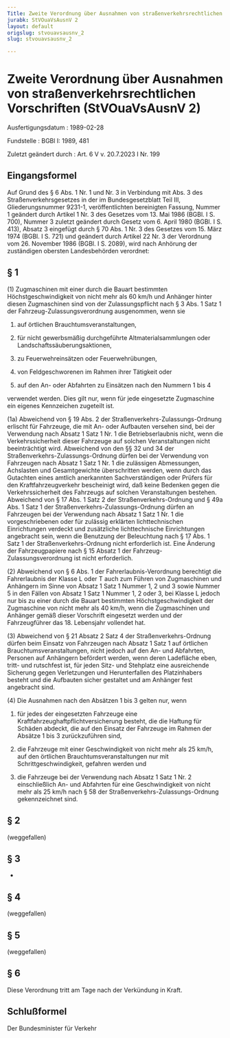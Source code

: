 ```yaml
---
Title: Zweite Verordnung über Ausnahmen von straßenverkehrsrechtlichen Vorschriften
jurabk: StVOuaVsAusnV 2
layout: default
origslug: stvouavsausnv_2
slug: stvouavsausnv_2

---
```


# Zweite Verordnung über Ausnahmen von straßenverkehrsrechtlichen Vorschriften (StVOuaVsAusnV 2)

Ausfertigungsdatum
:   1989-02-28

Fundstelle
:   BGBl I: 1989, 481

Zuletzt geändert durch
:   Art. 6 V v. 20.7.2023 I Nr. 199


## Eingangsformel

Auf Grund des § 6 Abs. 1 Nr. 1 und Nr. 3 in Verbindung mit Abs. 3 des Straßenverkehrsgesetzes in der im Bundesgesetzblatt Teil III, Gliederungsnummer 9231-1, veröffentlichten bereinigten Fassung, Nummer 1 geändert durch Artikel 1 Nr. 3 des Gesetzes vom 13. Mai 1986 (BGBl. I S. 700), Nummer 3 zuletzt geändert durch Gesetz vom 6. April 1980 (BGBl. I S. 413), Absatz 3 eingefügt durch § 70 Abs. 1 Nr. 3 des Gesetzes vom 15. März 1974 (BGBl. I S. 721) und geändert durch Artikel 22 Nr. 3 der Verordnung vom 26. November 1986 (BGBl. I S. 2089), wird nach Anhörung der zuständigen obersten Landesbehörden verordnet:


## § 1

(1) Zugmaschinen mit einer durch die Bauart bestimmten Höchstgeschwindigkeit von nicht mehr als 60 km/h und Anhänger hinter diesen Zugmaschinen sind von der Zulassungspflicht nach § 3 Abs. 1 Satz 1 der Fahrzeug-Zulassungsverordnung ausgenommen, wenn sie

1.  auf örtlichen Brauchtumsveranstaltungen,


2.  für nicht gewerbsmäßig durchgeführte Altmaterialsammlungen oder Landschaftssäuberungsaktionen,


3.  zu Feuerwehreinsätzen oder Feuerwehrübungen,


4.  von Feldgeschworenen im Rahmen ihrer Tätigkeit oder


5.  auf den An- oder Abfahrten zu Einsätzen nach den Nummern 1 bis 4



verwendet werden. Dies gilt nur, wenn für jede eingesetzte Zugmaschine ein eigenes Kennzeichen zugeteilt ist.

(1a) Abweichend von § 19 Abs. 2 der Straßenverkehrs-Zulassungs-Ordnung erlischt für Fahrzeuge, die mit An- oder Aufbauten versehen sind, bei der Verwendung nach Absatz 1 Satz 1 Nr. 1 die Betriebserlaubnis nicht, wenn die Verkehrssicherheit dieser Fahrzeuge auf solchen Veranstaltungen nicht beeinträchtigt wird. Abweichend von den §§ 32 und 34 der Straßenverkehrs-Zulassungs-Ordnung dürfen bei der Verwendung von Fahrzeugen nach Absatz 1 Satz 1 Nr. 1 die zulässigen Abmessungen, Achslasten und Gesamtgewichte überschritten werden, wenn durch das Gutachten eines amtlich anerkannten Sachverständigen oder Prüfers für den Kraftfahrzeugverkehr bescheinigt wird, daß keine Bedenken gegen die Verkehrssicherheit des Fahrzeugs auf solchen Veranstaltungen bestehen. Abweichend von § 17 Abs. 1 Satz 2 der Straßenverkehrs-Ordnung und § 49a Abs. 1 Satz 1 der Straßenverkehrs-Zulassungs-Ordnung dürfen an Fahrzeugen bei der Verwendung nach Absatz 1 Satz 1 Nr. 1 die vorgeschriebenen oder für zulässig erklärten lichttechnischen Einrichtungen verdeckt und zusätzliche lichttechnische Einrichtungen angebracht sein, wenn die Benutzung der Beleuchtung nach § 17 Abs. 1 Satz 1 der Straßenverkehrs-Ordnung nicht erforderlich ist. Eine Änderung der Fahrzeugpapiere nach § 15 Absatz 1 der Fahrzeug-Zulassungsverordnung ist nicht erforderlich.

(2) Abweichend von § 6 Abs. 1 der Fahrerlaubnis-Verordnung berechtigt die Fahrerlaubnis der Klasse L oder T auch zum Führen von Zugmaschinen und Anhängern im Sinne von Absatz 1 Satz 1 Nummer 1, 2 und 3 sowie Nummer 5 in den Fällen von Absatz 1 Satz 1 Nummer 1, 2 oder 3, bei Klasse L jedoch nur bis zu einer durch die Bauart bestimmten Höchstgeschwindigkeit der Zugmaschine von nicht mehr als 40 km/h, wenn die Zugmaschinen und Anhänger gemäß dieser Vorschrift eingesetzt werden und der Fahrzeugführer das 18. Lebensjahr vollendet hat.

(3) Abweichend von § 21 Absatz 2 Satz 4 der Straßenverkehrs-Ordnung dürfen beim Einsatz von Fahrzeugen nach Absatz 1 Satz 1 auf örtlichen Brauchtumsveranstaltungen, nicht jedoch auf den An- und Abfahrten, Personen auf Anhängern befördert werden, wenn deren Ladefläche eben, tritt- und rutschfest ist, für jeden Sitz- und Stehplatz eine ausreichende Sicherung gegen Verletzungen und Herunterfallen des Platzinhabers besteht und die Aufbauten sicher gestaltet und am Anhänger fest angebracht sind.

(4) Die Ausnahmen nach den Absätzen 1 bis 3 gelten nur, wenn

1.  für jedes der eingesetzten Fahrzeuge eine Kraftfahrzeughaftpflichtversicherung besteht, die die Haftung für Schäden abdeckt, die auf den Einsatz der Fahrzeuge im Rahmen der Absätze 1 bis 3 zurückzuführen sind,


2.  die Fahrzeuge mit einer Geschwindigkeit von nicht mehr als 25 km/h, auf den örtlichen Brauchtumsveranstaltungen nur mit Schrittgeschwindigkeit, gefahren werden und


3.  die Fahrzeuge bei der Verwendung nach Absatz 1 Satz 1 Nr. 2 einschließlich An- und Abfahrten für eine Geschwindigkeit von nicht mehr als 25 km/h nach § 58 der Straßenverkehrs-Zulassungs-Ordnung gekennzeichnet sind.





## § 2

(weggefallen)


## § 3

-


## § 4

(weggefallen)


## § 5

(weggefallen)


## § 6

Diese Verordnung tritt am Tage nach der Verkündung in Kraft.


## Schlußformel

Der Bundesminister für Verkehr

